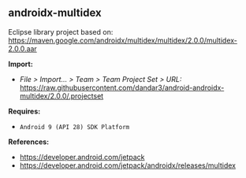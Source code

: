 ## androidx-multidex

Eclipse library project based on:<br/>
https://maven.google.com/androidx/multidex/multidex/2.0.0/multidex-2.0.0.aar

**Import:**
- _File > Import... > Team > Team Project Set > URL:_<br/>
  https://raw.githubusercontent.com/dandar3/android-androidx-multidex/2.0.0/.projectset

**Requires:**
- `Android 9 (API 28) SDK Platform`

**References:**
- https://developer.android.com/jetpack
- https://developer.android.com/jetpack/androidx/releases/multidex